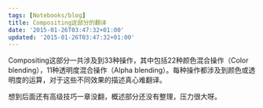 ```yaml
---
tags: [Notebooks/blog]
title: Compositing这部分的翻译
date: '2015-01-26T03:47:32+01:00'
updated: '2015-01-26T03:47:32+01:00'
---
```


Compositing这部分一共涉及到33种操作，其中包括22种颜色混合操作（Color blending），11种透明度混合操作（Alpha blending）。每种操作都涉及到颜色或透明度的运算，对于这些不同效果的描述真心难翻译。

想到后面还有高级技巧一章没翻，概述部分还没有整理，压力很大呀。